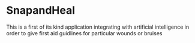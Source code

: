 # SnapandHeal
This is a first of its kind application integrating with artificial intelligence in order to give first aid guidlines for particular wounds or bruises
